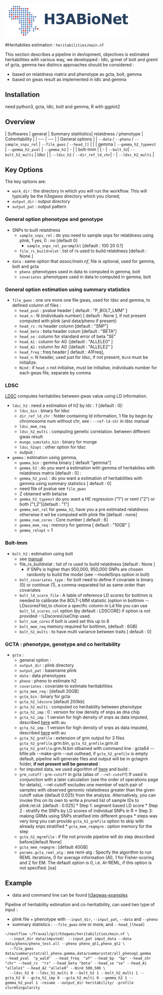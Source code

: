<img src="../helperfiles/H3ABioNetlogo2.jpg"/>

#Heritabilies estimation  : `heritabilities/main.nf`

This section describes a pipeline in devlopment, objectives is estimated heritabilities with various way, we developped : ldlc, grmel of bolt and greml of gcta, gemma
two distincs approaches should be considered :
  * based on relatdness matrix and phenotype as gcta, bolt, gemma
  * based on gwas result as implemented in ldlc and gemma


## Installation
need python3, gcta, ldlc, bolt and gemma, R with ggplot2


## Overview

| Softwares | general | Summary statitistics| relatdness / phenotype | Coheritability |
| --- | --- |
| General options | | `--data` / `--pheno` / `--sample_snps_rel` | `--file_gwas` / `--head_[]` | |
| gemma | `--gemma_h2_typeest` | `--gemma_h2_pval` | `--gemma_h2` | - |
| bolt-lmm | | - | `--bolt_h2`| `--bolt_h2_multi`
| ldsc |  | `--ldsc_h2` / `--dir_ref_ld_chr`| - | `--ldsc_h2_multi` |


## Key Options


The key options are:
* `work_dir` : the directory in which you will run the workflow. This will typically be the _h3agwas_ directory which you cloned;
* `output_dir` : output directory
* `output_pat` : output pattern

### General option phenotype and genotype

* SNPs to built relatdness
  * `sample_snps_rel` : do you need to sample snps for relatdness using plink, 1 yes, 0 : no [default 0]
    * `sample_snps_rel_paramplkl` [default : 100 20 0.1]
  * `file_rs_buildrelat` : list of rs used to build relatdness [default : None ]
* `data` : same option that _assoc/main.nf_, file is optional, used for gemma, bolt and gcta
  * `pheno` :phenotypes used in data to computed in gemma, bolt
  * `covariates` :phenotypes used in data to computed in gemma, bolt

### General option estimation using summary statistics

* `file_gwas` : one ore more one file gwas, used for ldsc and gemma, to defined column of files :
  * `head_pval` : pvalue header [ default : "P_BOLT_LMM" ]
  * `head_n` : N (individuals number) [ default : None ], if not present computed with plink (and data/pheno if present)
  * `head_rs` : rs header column [default : "SNP"]
  * `head_beta` : beta header colum [default : "BETA"]
  * `head_se`  : column for standard error of beta "SE"
  * `head_A1` : column for A0 :[default : "ALLELE0" ]
  * `head_A2` : column for A0 :[default : "ALLELE2" ]
  * `head_freq` : freq header [ default : A1Freq],
  * `head_n`: N header, used just for ldsc, if not present, `Nind` must be initialize.
  * `Nind` : if `head_n` not initialise, must be initialise, individuals number for each gwas file, separate by comma

### LDSC
[LDSC](https://github.com/bulik/ldsc) computes heritabilies between gwas value using LD information.

* `ldsc_h2` : need a estimation of h2 by ldc : 1 [default : 0]:
  * `ldsc_bin` : binary for ldsc
  * `dir_ref_ld_chr` : folder containing ld information, 1 file by begin by chromosome num without chr, see : `--ref-ld-chr` in ldsc manual
  * ̀`ldsc_mem_req`
  * `ldsc_h2_multi` : computing genetic correlation. between different gwas result
  * `munge_sumstats_bin` : binary for munge
  * `ldsc_h2opt` : other option for ldsc
  * output :
* `gemma` : estimation using gemma,
  * `gemma_bin` : gemma binary [ default "gemma"]
  * `gemma_h2` : do you want a estimation with gemma of heritabilies with relatdness matrix [default : 0] :
  * `gemma_h2_pval` : do you want a estimation of heritabilities with gemma using summary statistics [ default : 0]
   * need file of pvalue see `file_gwas`
   * Z obtained with beta/se
  * `gemma_h2_typeest` do you want a HE regression ("1") or reml ("2") or both ("1,2")[default : "1"]
  * `gemma_mat_rel` for `gemma_h2`, have you a pre estimated relatdness otherwise it wil be computed with plink file [default : none]
  * `gemma_num_cores` : Core number [ default : 6]
  * `gemma_mem_req` : memory for gemma [ default : "10GB" ]
  * `gemma_relopt` = 1

### Bolt-lmm

* `bolt_h2` : estimation using bolt
  *  see [manual](https://data.broadinstitute.org/alkesgroup/BOLT-LMM/)
  * file_rs_buildrelat : list of rs used to build relatdness [default : None ]
     * if SNPs is higher than 950,000, 950,000 SNPs are chosen randomly to build the model (see --modelSnps option in bolt)
  * `bolt_covariates_type` : for bolt need to define if covariate is binary (0) or continue (1), a comma-separated list as same order than covariates
  * `bolt_ld_score_file` : A table of reference LD scores for boltlmm is needed to calibrate the BOLT-LMM statistic (option in boltlmm --LDscoresFile),to choice a specific column in Ld file you can use `bolt_ld_scores_col` option (by default : LDSCORE) if option is not provided --LDscoresUseChip used.
  * `bolt_num_cores` if bolt is used set this up to 8
  * `bolt_mem_req` memory required for boltlmm, (default : 6GB)
  * `bolt_h2_multi`  : to have multi variance between traits [ default : 0]

### GCTA : phenotype, genotype and co heritability 

* `gcta` :
  * general option :
   * `output_dir` : plink directory
   * `output_pat` : basename plink
   * `data` : data phenotypes
   * `pheno` : pheno to estimate h2
   * `covariates` : covariate to estimate heritabilities
   * `gcta_mem_req` : [default 20GB]
   * `gcta_bin` : binary for gcta
   * `gcta_h2_ldscore` [default 200kb]
   * `gcta_h2_multi` : computed co heritability between phenotype
   * `gcta_h2_imp` : 0 : version for low density of snps as dna chip
   * `gcta_h2_imp` : 1 version for high density of snps as data imputed, described [here](https://cnsgenomics.com/software/gcta/#GREMLinWGSorimputeddata) with au
   * `gcta_h2_imp` : 1 version for high density of snps as data imputed, described [here](https://cnsgenomics.com/software/gcta/#GREMLinWGSorimputeddata) with au
    * `gcta_h2_grmfile` : extension of grm output for 3 files `gcta_h2_grmfile`.grm.bin, `gcta_h2_grmfile`.grm.id `gcta_h2_grmfile`.grm.N.bin otbained with command line : gcta64 --bfile plk --make-grm --out outhead, if `gcta_h2_grmfile` is empty default, pipeline will generate files and output will be in gctagrm folder, __if not present will be generated__ :
    * for imputed data, we used algorithm of [here](https://cnsgenomics.com/software/gcta/#GREMLinWGSorimputeddata) and build :
     * `grm_cutoff` : `grm-cutoff` in gcta (alias of `--rel-cutoff`) If used in conjunction with a later calculation (see the order of operations page for details), --rel-cutoff excludes one member of each pair of samples with observed genomic relatedness greater than the given cutoff value (default 0.025) from the analysis. Alternatively, you can invoke this on its own to write a pruned list of sample IDs to plink.rel.id. [default : 0.025]
      * Step 1: segment based LD score
      * Step 2 : stratify the SNPs by LD scores of individual SNPs in R
      * Step 3: making GRMs using SNPs stratified into different groups
      * steps was very long you can provide `gcta_h2_grmfile` option to skip with already snps stratified
      * `gcta_mem_reqmgrm` : option memory for the step
    * `gcta_h2_mgrmfile` : if file not provide pipeline will do step described before[default None]
   * `gcta_mem_reqmgrm` : [default 40GB]
   * `params.gcta_reml_alg` : see reml-alg :  Specify the algorithm to run REML iterations, 0 for average information (AI), 1 for Fisher-scoring and 2 for EM. The default option is 0, i.e. AI-REML, if this option is not specified.  [oa]

## Example 
* data and command line can be found [h3agwas-examples](https://github.com/h3abionet/h3agwas-examples)

Pipeline of heritability estimation and co-heritatbility, can used two type of input :
  * plink file + phenotype with `--input_dir`, `--input_pat`, `--data` and `--pheno`
  * summary statistics :  `--file_gwas` one or more, and `--head_[lhead]`

```
~/nextflow ~/Travail/git/h3agwas/heritabilities/main.nf \
  --input_dir data/imputed/  --input_pat imput_data --data data/pheno/pheno_test.all --pheno pheno_qt1,pheno_qt2 \
  --file_gwas data/summarystat/all_pheno.gemma,data/summarystat/all_phenoq2.gemma   --head_pval  "p_wald"  --head_freq  "af" --head_bp  "bp" --head_chr  "chr" --head_rs  "rs" --head_beta "beta" --head_se "se" --head_A1 "allele1" --head_A2 "allele0" --Nind 500,500 \
  --ldsc_h2 0 --ldsc_h2_multi 0 --bolt_h2 1 --bolt_h2_multi 1 --gcta_h2 0 --gcta_h2_imp 0 --gcta_h2_multi 0 --gemma_h2 1 --gemma_h2_pval 1 -resume --output_dir heritability/ -profile slurmSingularity
```

